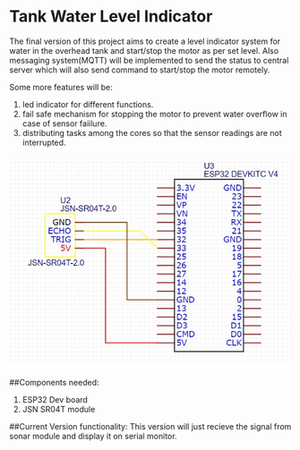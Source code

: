 # Tank Water Level Indicator

The final version of this project aims to create a level indicator system for water in the overhead tank and start/stop the motor as per set level. Also messaging system(MQTT) will be implemented to send the status to central server which will also send command to start/stop the motor remotely. 

Some more features will be:
1. led indicator for different functions.
2. fail safe mechanism for stopping the motor to prevent water overflow in case of sensor faiilure.
3. distributing tasks among the cores so that the sensor readings are not interrupted.

![Alt text](Circuit_Diagram.jpg?raw=true "Title")

##Components needed:
1. ESP32 Dev board
2. JSN SR04T module

##Current Version functionality:
This version will just recieve the signal from sonar module and display it on serial monitor.
